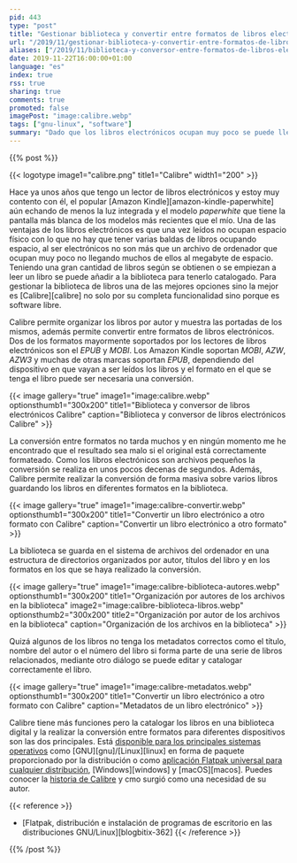 ```yaml
---
pid: 443
type: "post"
title: "Gestionar biblioteca y convertir entre formatos de libros electrónicos con Calibre"
url: "/2019/11/gestionar-biblioteca-y-convertir-entre-formatos-de-libros-electronicos-con-calibre/"
aliases: ["/2019/11/biblioteca-y-conversor-entre-formatos-de-libros-electronicos-con-calibre/"]
date: 2019-11-22T16:00:00+01:00
language: "es"
index: true
rss: true
sharing: true
comments: true
promoted: false
imagePost: "image:calibre.webp"
tags: ["gnu-linux", "software"]
summary: "Dado que los libros electrónicos ocupan muy poco se puede llegar a tener una biblioteca grande de libros que necesitan de una herramienta para ser catalogados y para realizar conversión entre formatos si es necesario para uno de entre los que soporte el dispositivo de libros electrónicos. Calibre es una aplicación que ofrece estas dos principales funciones."
---
```


{{% post %}}

{{< logotype image1="calibre.png" title1="Calibre" width1="200" >}}

Hace ya unos años que tengo un lector de libros electrónicos y estoy muy contento con él, el popular [Amazon Kindle][amazon-kindle-paperwhite] aún echando de menos la luz integrada y el modelo _paperwhite_ que tiene la pantalla más blanca de los modelos más recientes que el mío. Una de las ventajas de los libros electrónicos es que una vez leídos no ocupan espacio físico con lo que no hay que tener varias baldas de libros ocupando espacio, al ser electrónicos no son más que un archivo de ordenador que ocupan muy poco no llegando muchos de ellos al megabyte de espacio. Teniendo una gran cantidad de libros según se obtienen o se empiezan a leer un libro se puede añadir a la biblioteca para tenerlo catalogado. Para gestionar la biblioteca de libros una de las mejores opciones sino la mejor es [Calibre][calibre] no solo por su completa funcionalidad sino porque es software libre.

Calibre permite organizar los libros por autor y muestra las portadas de los mismos, además permite convertir entre formatos de libros electrónicos. Dos de los formatos mayormente soportados por los lectores de libros electrónicos son el _EPUB_ y _MOBI_. Los Amazon Kindle soportan _MOBI_, _AZW_, _AZW3_ y muchas de otras marcas soportan _EPUB_, dependiendo del dispositivo en que vayan a ser leídos los libros y el formato en el que se tenga el libro puede ser necesaria una conversión.

{{< image
    gallery="true"
    image1="image:calibre.webp" optionsthumb1="300x200" title1="Biblioteca y conversor de libros electrónicos Calibre"
    caption="Biblioteca y conversor de libros electrónicos Calibre" >}}

La conversión entre formatos no tarda muchos y en ningún momento me he encontrado que el resultado sea malo si el original está correctamente formateado. Como los libros electrónicos son archivos pequeños la conversión se realiza en unos pocos decenas de segundos. Además, Calibre permite realizar la conversión de forma masiva sobre varios libros guardando los libros en diferentes formatos en la biblioteca.

{{< image
    gallery="true"
    image1="image:calibre-convertir.webp" optionsthumb1="300x200" title1="Convertir un libro electrónico a otro formato con Calibre"
    caption="Convertir un libro electrónico a otro formato" >}}

La biblioteca se guarda en el sistema de archivos del ordenador en una estructura de directorios organizados por autor, títulos del libro y en los formatos en los que se haya realizado la conversión.

{{< image
    gallery="true"
    image1="image:calibre-biblioteca-autores.webp" optionsthumb1="300x200" title1="Organización por autores de los archivos en la biblioteca"
    image2="image:calibre-biblioteca-libros.webp" optionsthumb2="300x200" title2="Organización por autor de los archivos en la biblioteca"
    caption="Organización de los archivos en la biblioteca" >}}

Quizá algunos de los libros no tenga los metadatos correctos como el título, nombre del autor o el número del libro si forma parte de una serie de libros relacionados, mediante otro diálogo se puede editar y catalogar correctamente el libro.

{{< image
    gallery="true"
    image1="image:calibre-metadatos.webp" optionsthumb1="300x200" title1="Convertir un libro electrónico a otro formato con Calibre"
    caption="Metadatos de un libro electrónico" >}}

Calibre tiene más funciones pero la catalogar los libros en una biblioteca digital y la realizar la conversión entre formatos para diferentes dispositivos son las dos principales. Está [disponible para los principales sistemas operativos](https://calibre-ebook.com/download) como [GNU][gnu]/[Linux][linux] en forma de paquete proporcionado por la distribución o como [aplicación Flatpak universal para cualquier distribución](https://flathub.org/apps/details/com.calibre_ebook.calibre), [Windows][windows] y [macOS][macos]. Puedes conocer la [historia de Calibre](https://calibre-ebook.com/about#history) y cmo surgió como una necesidad de su autor.

{{< reference >}}
* [Flatpak, distribución e instalación de programas de escritorio en las distribuciones GNU/Linux][blogbitix-362]
{{< /reference >}}

{{% /post %}}
